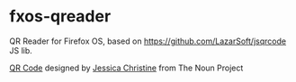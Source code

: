 fxos-qreader
============

QR Reader for Firefox OS, based on https://github.com/LazarSoft/jsqrcode JS lib.

<a href="http://thenounproject.com/noun/qr-code/#icon-No10178" target="_blank">QR Code</a> designed by <a href="http://thenounproject.com/jess_because" target="_blank">Jessica Christine</a> from The Noun Project
